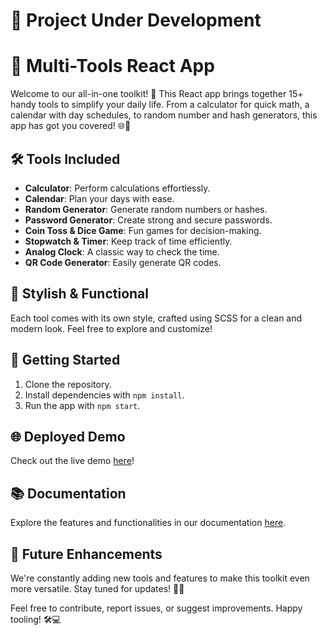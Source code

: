 # 🚧 Project Under Development

# 🧰 Multi-Tools React App

Welcome to our all-in-one toolkit! 🚀 This React app brings together 15+ handy tools to simplify your daily life. From a calculator for quick math, a calendar with day schedules, to random number and hash generators, this app has got you covered! 🌐🔢

## 🛠️ Tools Included

- **Calculator**: Perform calculations effortlessly.
- **Calendar**: Plan your days with ease.
- **Random Generator**: Generate random numbers or hashes.
- **Password Generator**: Create strong and secure passwords.
- **Coin Toss & Dice Game**: Fun games for decision-making.
- **Stopwatch & Timer**: Keep track of time efficiently.
- **Analog Clock**: A classic way to check the time.
- **QR Code Generator**: Easily generate QR codes.

## 🎨 Stylish & Functional

Each tool comes with its own style, crafted using SCSS for a clean and modern look. Feel free to explore and customize!

## 🚀 Getting Started

1. Clone the repository.
2. Install dependencies with `npm install`.
3. Run the app with `npm start`.

## 🌐 Deployed Demo

Check out the live demo [here](#)!

## 📚 Documentation

Explore the features and functionalities in our documentation [here](#).

## 🌈 Future Enhancements

We're constantly adding new tools and features to make this toolkit even more versatile. Stay tuned for updates! 🚧✨

Feel free to contribute, report issues, or suggest improvements. Happy tooling! 🛠️💻
